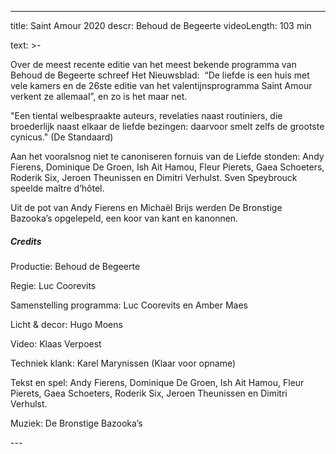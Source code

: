 
---
title: Saint Amour 2020
descr: Behoud de Begeerte
videoLength: 103 min

text: >-
  <p>Over de meest recente editie van het meest bekende programma van Behoud de Begeerte schreef Het Nieuwsblad: &nbsp;“De liefde is een huis met vele kamers en de 26ste editie van het valentijnsprogramma Saint Amour verkent ze allemaal”, en zo is het maar net. </p><p>"Een tiental welbespraakte auteurs, revelaties naast routiniers, die broederlijk naast elkaar de liefde bezingen: daarvoor smelt zelfs de grootste cynicus." (De Standaard)  </p><p>Aan het vooralsnog niet te canoniseren fornuis van de Liefde stonden: Andy Fierens, Dominique De Groen, Ish Ait Hamou, Fleur Pierets, Gaea Schoeters, Roderik Six, Jeroen Theunissen en Dimitri Verhulst. Sven Speybrouck speelde maître d’hôtel. </p><p>Uit de pot van Andy Fierens en Michaël Brijs werden De Bronstige Bazooka’s opgelepeld, een koor van kant en kanonnen.</p><h5>Credits</h5><p>Productie: Behoud de Begeerte</p><p> Regie: Luc Coorevits</p><p>Samenstelling programma: Luc Coorevits en Amber Maes</p><p>Licht &amp; decor: Hugo Moens</p><p>Video: Klaas Verpoest</p><p>Techniek klank: Karel Marynissen (Klaar voor opname)</p><p>Tekst en spel: Andy Fierens, Dominique De Groen, Ish Ait Hamou, Fleur Pierets, Gaea Schoeters, Roderik Six, Jeroen Theunissen en Dimitri Verhulst.</p><p>Muziek: De Bronstige Bazooka’s</p>
---
